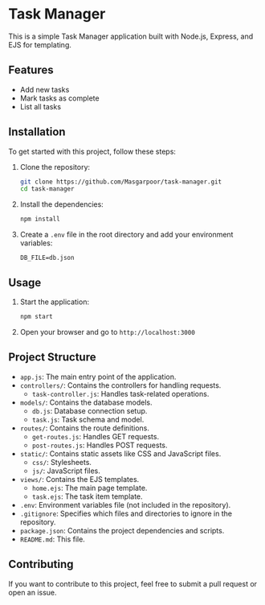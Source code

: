 # Task Manager

This is a simple Task Manager application built with Node.js, Express, and EJS for templating.

## Features

- Add new tasks
- Mark tasks as complete
- List all tasks

## Installation

To get started with this project, follow these steps:

1.  Clone the repository:

    ```bash
    git clone https://github.com/Masgarpoor/task-manager.git
    cd task-manager
    ```

2.  Install the dependencies:

    ```bash
    npm install
    ```

3.  Create a `.env` file in the root directory and add your environment variables:

    ```env
    DB_FILE=db.json
    ```

## Usage

1. Start the application:

   ```bash
   npm start
   ```

2. Open your browser and go to `http://localhost:3000`

## Project Structure

- `app.js`: The main entry point of the application.
- `controllers/`: Contains the controllers for handling requests.
  - `task-controller.js`: Handles task-related operations.
- `models/`: Contains the database models.
  - `db.js`: Database connection setup.
  - `task.js`: Task schema and model.
- `routes/`: Contains the route definitions.
  - `get-routes.js`: Handles GET requests.
  - `post-routes.js`: Handles POST requests.
- `static/`: Contains static assets like CSS and JavaScript files.
  - `css/`: Stylesheets.
  - `js/`: JavaScript files.
- `views/`: Contains the EJS templates.
  - `home.ejs`: The main page template.
  - `task.ejs`: The task item template.
- `.env`: Environment variables file (not included in the repository).
- `.gitignore`: Specifies which files and directories to ignore in the repository.
- `package.json`: Contains the project dependencies and scripts.
- `README.md`: This file.

## Contributing

If you want to contribute to this project, feel free to submit a pull request or open an issue.

